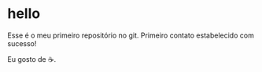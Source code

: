# hello
Esse é o meu primeiro repositório no git.
Primeiro contato estabelecido com sucesso!

Eu gosto de :coffee:.
